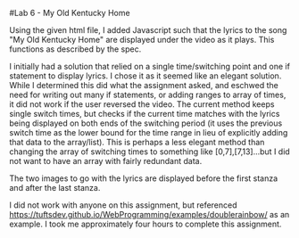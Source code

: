 #Lab 6 - My Old Kentucky Home

Using the given html file, I added Javascript such that the lyrics to the song "My Old Kentucky Home" are displayed under the video as it plays. This functions as described by the spec. 

I initially had a solution that relied on a single time/switching point and one if statement to display lyrics. I chose it as it seemed like an elegant solution. While I determined this did what the assignment asked, and eschwed the need for writing out many if statements, or adding ranges to array of times, it did not work if the user reversed the video. The current method keeps single switch times, but checks if the current time matches with the lyrics being displayed on both ends of the switching period (it uses the previous switch time as the lower bound for the time range in lieu of explicitly adding that data to the array/list). This is perhaps a less elegant method than changing the array of switching times to something like [0,7],[7,13]...but I did not want to have an array with fairly redundant data. 

The two images to go with the lyrics are displayed before the first stanza and after the last stanza.

I did not work with anyone on this assignment, but referenced https://tuftsdev.github.io/WebProgramming/examples/doublerainbow/ as an example. I took me approximately four hours to complete this assignment.